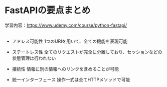 
# FastAPIの要点まとめ

学習内容：https://www.udemy.com/course/python-fastapi/<br><br>

- アドレス可能性
1つのURIを用いて、全ての機能を表現可能<br>

- ステートレス性
全てのリクエストが完全に分離しており、セッションなどの状態管理は行われない<br>

- 接続性
情報に別の情報へのリンクを含めることが可能<br>

- 統一インターフェース
操作一式は全てHTTPメソッドで可能<br>

